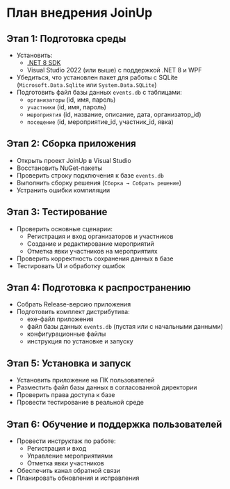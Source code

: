 ﻿
# План внедрения JoinUp

## Этап 1: Подготовка среды
- Установить:
  - [.NET 8 SDK](https://dotnet.microsoft.com/en-us/download/dotnet/8.0)
  - Visual Studio 2022 (или выше) с поддержкой .NET 8 и WPF
- Убедиться, что установлен пакет для работы с SQLite (`Microsoft.Data.Sqlite` или `System.Data.SQLite`)
- Подготовить файл базы данных `events.db` с таблицами:
  - `организаторы` (id, имя, пароль)
  - `участники` (id, имя, пароль)
  - `мероприятия` (id, название, описание, дата, организатор_id)
  - `посещение` (id, мероприятие_id, участник_id, явка)

## Этап 2: Сборка приложения
- Открыть проект JoinUp в Visual Studio
- Восстановить NuGet-пакеты
- Проверить строку подключения к базе `events.db`
- Выполнить сборку решения (`Сборка → Собрать решение`)
- Устранить ошибки компиляции

## Этап 3: Тестирование
- Проверить основные сценарии:
  - Регистрация и вход организаторов и участников
  - Создание и редактирование мероприятий
  - Отметка явки участников на мероприятиях
- Проверить корректность сохранения данных в базе
- Тестировать UI и обработку ошибок

## Этап 4: Подготовка к распространению
- Собрать Release-версию приложения
- Подготовить комплект дистрибутива:
  - exe-файл приложения
  - файл базы данных `events.db` (пустая или с начальными данными)
  - конфигурационные файлы
  - инструкция по установке и запуску

## Этап 5: Установка и запуск
- Установить приложение на ПК пользователей
- Разместить файл базы данных в согласованной директории
- Проверить права доступа к базе
- Провести тестирование в реальной среде

## Этап 6: Обучение и поддержка пользователей
- Провести инструктаж по работе:
  - Регистрация и вход
  - Управление мероприятиями
  - Отметка явки участников
- Обеспечить канал обратной связи
- Планировать обновления и исправления

